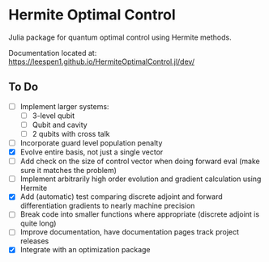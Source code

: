 # Hermite Optimal Control
Julia package for quantum optimal control using Hermite methods.

Documentation located at: https://leespen1.github.io/HermiteOptimalControl.jl/dev/

## To Do
- [ ] Implement larger systems:
    - [ ] 3-level qubit
    - [ ] Qubit and cavity
    - [ ] 2 qubits with cross talk
- [ ] Incorporate guard level population penalty
- [X] Evolve entire basis, not just a single vector
- [ ] Add check on the size of control vector when doing forward eval (make sure
      it matches the problem)
- [ ] Implement arbitrarily high order evolution and gradient calculation using
      Hermite
- [X] Add (automatic) test comparing discrete adjoint and forward
      differentiation gradients to nearly machine precision
- [ ] Break code into smaller functions where appropriate (discrete adjoint is
      quite long)
- [ ] Improve documentation, have documentation pages track project releases
- [X] Integrate with an optimization package
